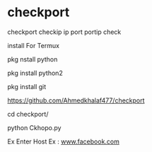 # checkport

checkport checkip ip port portip check 

install For Termux 

pkg nstall python

pkg install python2

pkg install git

https://github.com/Ahmedkhalaf477/checkport

cd checkport/

python Ckhopo.py

Ex Enter Host Ex : www.facebook.com
